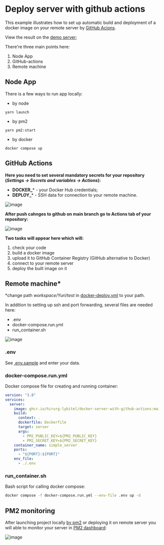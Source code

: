 # Deploy server with github actions

This example illustrates how to set up automatic build and deployment of a docker image on your remote server by [GitHub Acions]([url](https://docs.github.com/en/actions)).

View the result on the [demo server](http://213.184.249.125:60103);

There're three main points here:

1.  Node App
2.  GitHub-actions
3.  Remote machine

## Node App

There is a few ways to run app locally:

- by node
```
yarn launch
```
- by pm2
```
yarn pm2:start
```
- by docker
```
docker compose up
```

## GitHub Actions

**Here you need to set several mandatory secrets for your repository (_Settings -> Secrets and variables -> Actions_):**
- **DOCKER_*** - your Docker Hub credentials;
- **DEPLOY_*** - SSH data for connection to your remote machine.

![image](https://github.com/hirurg-lybitel/docker-server-with-github-actions/assets/11502258/8570afe8-0d7e-4c4f-9363-f0d87a3b9bec)


**After push cahnges to github on **main** branch go to Actions tab of your repository:**

![image](https://github.com/hirurg-lybitel/docker-server-with-github-actions/assets/11502258/99166911-6f8d-4340-ac88-62fb88ef0ca7)

**Two tasks will appear here which will:**
1. check your code
2. build a docker image
3. upload it to GitHub Container Registry (GitHub alternative to Docker)
4. connect to your remote server
5. deploy the built image on it


## Remote machine*
*change path _workspace/Yuri/test_ in [docker-deploy.yml](https://github.com/hirurg-lybitel/docker-server-with-github-actions/blob/main/.github/workflows/docker-deploy.yml) to your path.

In addition to setting up ssh and port forwarding, several files are needed here:
- .env
- docker-compose.run.yml
- run_container.sh
  
![image](https://github.com/hirurg-lybitel/docker-server-with-github-actions/assets/11502258/4db9191d-e3f0-48fe-a2da-9df41e440016)

### .env

See [.env.sample](https://github.com/hirurg-lybitel/docker-server-with-github-actions/blob/main/.env.sample) and enter your data.

### docker-compose.run.yml

Docker compose file for creating and running container:

```yml 
version: "3.8"
services:
  server:
    image: ghcr.io/hirurg-lybitel/docker-server-with-github-actions:main    
    build:
      context: .
      dockerfile: Dockerfile
      target: server
      args:
        - PM2_PUBLIC_KEY=${PM2_PUBLIC_KEY}
        - PM2_SECRET_KEY=${PM2_SECRET_KEY}
    container_name: simple_server
    ports:
      - "${PORT}:${PORT}"
    env_file:
      - ./.env
```

### run_container.sh

Bash script for calling docker compose:

```bash
docker compose -f docker-compose.run.yml --env-file .env up -d
```

## PM2 monitoring
After launching project locally [by pm2](#node-app) or deploying it on remote server you will able to monitor your server in [PM2 dashboard](https://id.keymetrics.io/api/oauth/register):

![image](https://github.com/hirurg-lybitel/docker-server-with-github-actions/assets/11502258/090356ff-f230-4b3a-920c-cbb3822a9b94)
